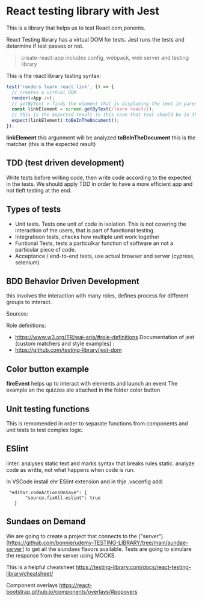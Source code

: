# React testing library with Jest

This is a library that helps us to test React com,ponents. 

React Testing library has a virtual DOM for tests. 
Jest runs the tests and determine if test passes or not. 

> create-react-app includes config, webpack, web server and testing library

This is the react library testing syntax: 

```javascript
test('renders learn react link', () => {
  // creates a virtual DOM
  render(<App />);
  // getByText > finds the element that is displaying the text in parenthesis
  const linkElement = screen.getByText(/learn react/i);
  // This is the expected result in this case that text should be in the component
  expect(linkElement).toBeInTheDocument();
});
```

**linkElement** this argunment will be analyzed
**toBeInTheDocument** this is the matcher (this is the expected result)

## TDD  (test driven development)

Write tests before writing code, then write code according to the expected in the tests. 
We should apply TDD in order to have a more efficient app and not tleft testing at the end. 

## Types of tests 

- Unit tests. Tests one unit of code in isolation. This is not covering the interaction of the users, that is part of functional testing.
- Integratioon tests, checks how multiple unit work together
- Funtional Tests, tests a particulkar function of software an not a particular piece of code. 
- Acceptance / end-to-end tests, use actual browser and server (cypress, selenium)

## BDD Behavior Driven Development 

this involves the interaction with many roles, defines process for different groups to interact.

Sources:

Role definitions: 
- https://www.w3.org/TR/wai-aria/#role-definitions
Documentation of jest (custom matchers and style examples) :
- https://github.com/testing-library/jest-dom 


## Color button example
**fireEvent** helps up to interact with elements and launch an event
The example an the quizzes ate attached in the folder color button

## Unit testing functions

This is remomended in order to separate functions from components and unit tests to test complex logic. 

## ESlint
 linter. analyses static text and marks syntax that breaks rules
 static. analyze code as writte, not what happens when code is run. 

 In VSCode install ehr ESlint extension and in thje .vsconfig add:
 ```
  "editor.codeActionsOnSave": {
        "source.fixAll.eslint": true
    }
 ```

 ## Sundaes on Demand

We are going to create a project that connects to the ("server")[https://github.com/bonnie/udemy-TESTING-LIBRARY/tree/main/sundae-server] to get all the siundaes flavors available.  Tests are going to simulare the response from the server using MOCKS.

This is a helpful cheatsheet https://testing-library.com/docs/react-testing-library/cheatsheet/

Component overlays https://react-bootstrap.github.io/components/overlays/#popovers